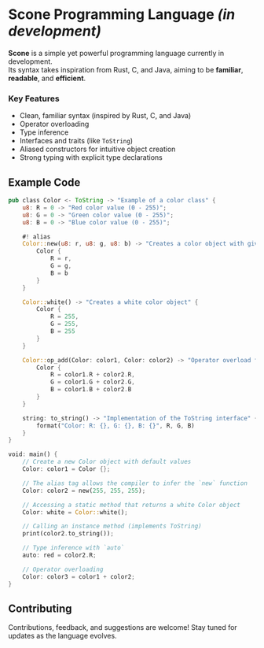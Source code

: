 # Scone Programming Language *(in development)*

**Scone** is a simple yet powerful programming language currently in development.  
Its syntax takes inspiration from Rust, C, and Java, aiming to be **familiar**, **readable**, and **efficient**.

### Key Features
- Clean, familiar syntax (inspired by Rust, C, and Java)
- Operator overloading
- Type inference
- Interfaces and traits (like `ToString`)
- Aliased constructors for intuitive object creation
- Strong typing with explicit type declarations

## Example Code

```rust
pub class Color <- ToString -> "Example of a color class" {
    u8: R = 0 -> "Red color value (0 - 255)";
    u8: G = 0 -> "Green color value (0 - 255)";
    u8: B = 0 -> "Blue color value (0 - 255)";

    #! alias
    Color::new(u8: r, u8: g, u8: b) -> "Creates a color object with given RGB values" {
        Color {
            R = r,
            G = g,
            B = b
        }
    }

    Color::white() -> "Creates a white color object" {
        Color {
            R = 255,
            G = 255,
            B = 255
        }
    }

    Color::op_add(Color: color1, Color: color2) -> "Operator overload for adding two colors" {
        Color {
            R = color1.R + color2.R,
            G = color1.G + color2.G,
            B = color1.B + color2.B
        }
    }

    string: to_string() -> "Implementation of the ToString interface" {
        format("Color: R: {}, G: {}, B: {}", R, G, B)
    }
}

void: main() {
    // Create a new Color object with default values
    Color: color1 = Color {};

    // The alias tag allows the compiler to infer the `new` function
    Color: color2 = new(255, 255, 255);

    // Accessing a static method that returns a white Color object
    Color: white = Color::white();

    // Calling an instance method (implements ToString)
    print(color2.to_string());

    // Type inference with `auto`
    auto: red = color2.R; 

    // Operator overloading
    Color: color3 = color1 + color2;
}

```

## Contributing

Contributions, feedback, and suggestions are welcome!
Stay tuned for updates as the language evolves.
